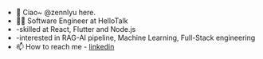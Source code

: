 - 👋 Ciao~ @zennlyu here.
- 🧑‍💻 Software Engineer at HelloTalk
- -skilled at React, Flutter and Node.js
- -interested in RAG-AI pipeline, Machine Learning, Full-Stack engineering
- 📫 How to reach me - [linkedin](https://www.linkedin.com/in/zhenliu277) 
